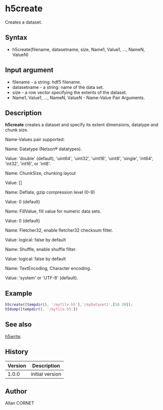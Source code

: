 

# h5create

Creates a dataset.

## Syntax

- h5create(filename, datasetname, size, Name1, Value1, ..., NameN, ValueN)

## Input argument

 - filename - a string: hdf5 filename.
 - datasetname - a string: name of the data set.
 - size - a row vector specifying the extents of the dataset.
 - Name1, Value1, ..., NameN, ValueN - Name-Value Pair Arguments.

## Description


  <p><b>h5create</b> creates a dataset and specify its extent dimensions, datatype and chunk size.</p>
  <p>Name-Values pair supported:</p>
  <p>Name: Datatype (Nelson® datatypes).</p>
  <p>Value: 'double' (default), 'uint64', 'uint32', 'uint16', 'uint8', 'single', 'int64', 'int32', 'int16', or	'int8'.</p>
  <p>Name: ChunkSize, chunking layout</p>
  <p>Value: []</p>
  <p>Name: Deflate, gzip compression level (0-9)</p>
  <p>Value: 0 (default)</p>
  <p>Name: FillValue, fill value for numeric data sets.</p>
  <p>Value: 0 (default)</p>
  <p>Name: Fletcher32, enable fletcher32 checksum filter.</p>
  <p>Value: logical: false by default</p>
  <p>Name: Shuffle, enable shuffle filter.</p>
  <p>Value: logical: false by default</p>
  <p>Name: TextEncoding, Character encoding.</p>
  <p>Value: 'system' or 'UTF-8' (default).</p>


## Example

```matlab
h5create([tempdir(), '/myfile.h5'],'/myDataset1',[10 20]);
h5dump([tempdir(), '/myfile.h5'])
```

## See also

[h5write](h5write.md).
## History

|Version|Description|
|------|------|
|1.0.0|initial version|


## Author

Allan CORNET



